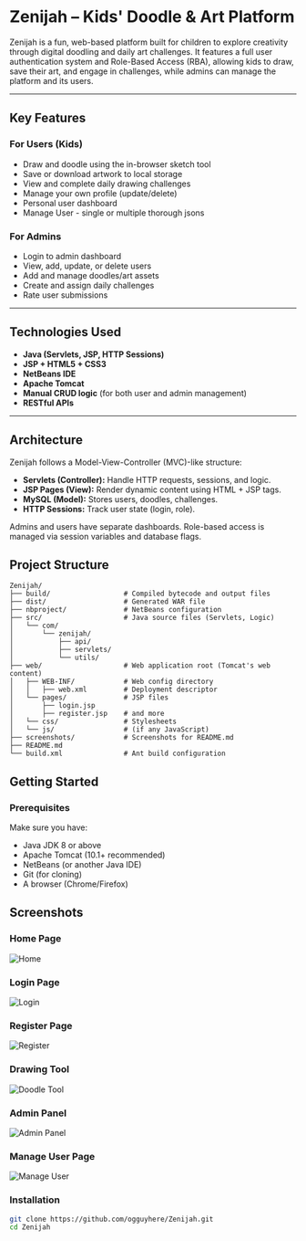 # Zenijah – Kids' Doodle & Art Platform

Zenijah is a fun, web-based platform built for children to explore creativity through digital doodling and daily art challenges. It features a full user authentication system and Role-Based Access (RBA), allowing kids to draw, save their art, and engage in challenges, while admins can manage the platform and its users.

---

## Key Features

### For Users (Kids)
- Draw and doodle using the in-browser sketch tool
- Save or download artwork to local storage
- View and complete daily drawing challenges
- Manage your own profile (update/delete)
- Personal user dashboard
- Manage User - single or multiple thorough jsons 

### For Admins
- Login to admin dashboard
- View, add, update, or delete users
- Add and manage doodles/art assets
- Create and assign daily challenges
- Rate user submissions

---

## Technologies Used

- **Java (Servlets, JSP, HTTP Sessions)**
- **JSP + HTML5 + CSS3**
- **NetBeans IDE**
- **Apache Tomcat**
- **Manual CRUD logic** (for both user and admin management)
- **RESTful APIs**

---

## Architecture

Zenijah follows a Model-View-Controller (MVC)-like structure:

- **Servlets (Controller):** Handle HTTP requests, sessions, and logic.
- **JSP Pages (View):** Render dynamic content using HTML + JSP tags.
- **MySQL (Model):** Stores users, doodles, challenges.
- **HTTP Sessions:** Track user state (login, role).

Admins and users have separate dashboards. Role-based access is managed via session variables and database flags.


## Project Structure

```
Zenijah/
├── build/                  # Compiled bytecode and output files
├── dist/                   # Generated WAR file
├── nbproject/              # NetBeans configuration
├── src/                    # Java source files (Servlets, Logic)
│   └── com/
│       └── zenijah/
│           ├── api/
│           ├── servlets/
│           └── utils/
├── web/                    # Web application root (Tomcat's web content)
│   ├── WEB-INF/            # Web config directory
│   │   ├── web.xml         # Deployment descriptor
│   └── pages/              # JSP files
│       ├── login.jsp
│       ├── register.jsp    # and more
│   └── css/                # Stylesheets
│   └── js/                 # (if any JavaScript)
├── screenshots/            # Screenshots for README.md
├── README.md
└── build.xml               # Ant build configuration
```

## Getting Started

### Prerequisites

Make sure you have:

- Java JDK 8 or above
- Apache Tomcat (10.1+ recommended)
- NetBeans (or another Java IDE)
- Git (for cloning)
- A browser (Chrome/Firefox)

## Screenshots

### Home Page  
![Home](./screenshots/Zenijah-Home.png)

### Login Page  
![Login](./screenshots/Zenijah-Login.png)

### Register Page  
![Register](./screenshots/Zenijah-Register.png)

### Drawing Tool  
![Doodle Tool](./screenshots/Daily-Doodle-Challenge.png)

### Admin Panel  
![Admin Panel](./screenshots/Admin-Dashboard-Zenijah.png)

### Manage User Page  
![Manage User](./screenshots/Register-Students.png)



### Installation

```bash
git clone https://github.com/ogguyhere/Zenijah.git
cd Zenijah
```
